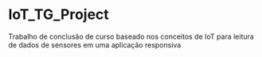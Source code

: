# IoT_TG_Project
Trabalho de conclusão de curso baseado nos conceitos de IoT para leitura de dados de sensores em uma aplicação responsiva
